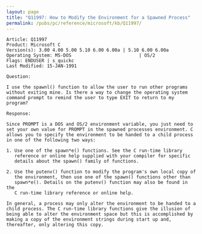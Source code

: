```yaml
---
layout: page
title: "Q11997: How to Modify the Environment for a Spawned Process"
permalink: /pubs/pc/reference/microsoft/kb/Q11997/
---
```


	Article: Q11997
	Product: Microsoft C
	Version(s): 3.00 4.00 5.00 5.10 6.00 6.00a | 5.10 6.00 6.00a
	Operating System: MS-DOS                         | OS/2
	Flags: ENDUSER | s_quickc
	Last Modified: 15-JAN-1991
	
	Question:
	
	I use the spawnl() function to allow the user to run other programs
	without exiting mine. Is there a way to change the operating system
	command prompt to remind the user to type EXIT to return to my
	program?
	
	Response:
	
	Since PROMPT is a DOS and OS/2 environment variable, you just need to
	set your own value for PROMPT in the spawned processes environment. C
	allows you to specify the environment to be handed to a child process
	in one of the following two ways:
	
	1. Use one of the spawn*e() functions. See the C run-time library
	   reference or online help supplied with your compiler for specific
	   details about the spawn() family of functions.
	
	2. Use the putenv() function to modify the program's own local copy of
	   the environment, then use one of the spawn() functions other than
	   spawn*e(). Details on the putenv() function may also be found in the
	   C run-time library reference or online help.
	
	In general, a process may only alter the environment to be handed to a
	child process. The C run-time library functions give the illusion of
	being able to alter the environment space but this is accomplished by
	making a copy of the environment strings during start up and,
	thereafter, only altering this copy.
